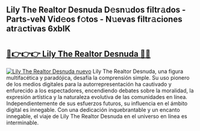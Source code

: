 ## Lily The Realtor Desnuda D𝚎sn𝚞dos filtr𝚊dos - Parts-veN Vid𝚎os f𝚘tos - N𝚞evas filtr𝚊ciones atr𝚊ctivas 6xbIK

# <h2><a href="http://mbduw2a.tromn.icu/?c=Lily+The+Realtor+Desnuda">🔗👉👉👉 Lily The Realtor Desnuda 🔗🔗</a></h2>

[![Lily The Realtor Desnuda nuevo](https://i.imgur.com/pEAQMta.gif)](http://mbduw2a.tromn.icu/?c=Lily+The+Realtor+Desnuda)
Lily The Realtor Desnuda, una figura multifacética y paradójica, desafía la comprensión simple. Su uso pionero de los medios digitales para la autorrepresentación ha cautivado y enfurecido a los espectadores, encendiendo debates sobre la moralidad, la expresión artística y la naturaleza evolutiva de las comunidades en línea. Independientemente de sus esfuerzos futuros, su influencia en el ámbito digital es innegable. Con una dedicación inquebrantable y un encanto innegable, el viaje de Lily The Realtor Desnuda en el universo en línea es interminable.
